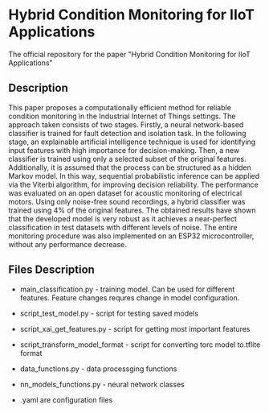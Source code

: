 # Hybrid Condition Monitoring for IIoT Applications
The official repository for the paper "Hybrid Condition Monitoring for IIoT Applications"

## Description 
This paper proposes a computationally efficient method for reliable condition monitoring in the Industrial Internet of Things settings. The approach taken consists of two stages. Firstly, a neural network-based classifier is trained for fault detection and isolation task. In the following stage, an explainable artificial intelligence technique is used for identifying input features with high importance for decision-making. Then, a new classifier is trained using only a selected subset of the original features. Additionally, it is assumed that the process can be structured as a hidden Markov model. In this way, sequential probabilistic inference can be applied via the Viterbi algorithm, for improving decision reliability. The performance was evaluated on an open dataset for acoustic monitoring of electrical motors. Using only noise-free sound recordings, a hybrid classifier was trained using 4\% of the original features. The obtained results have shown that the developed model is very robust as it achieves a near-perfect classification in test datasets with different levels of noise. The entire monitoring procedure was also implemented on an ESP32 microcontroller, without any performance decrease.

## Files Description

- main_classification.py            - training model. Can be used for different features. Feature changes requres change in model configuration. 
- script_test_model.py              - script for testing saved models
- script_xai_get_features.py        - script for getting most important features 
- script_transform_model_format     - script for converting torc model to.tflite format

- data_functions.py                 - data processging functions
- nn_models_functions.py            - neural network classes

- .yaml are configuration files
